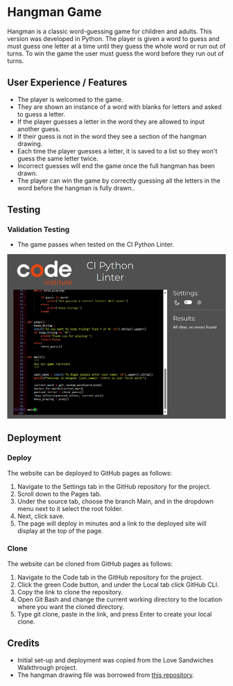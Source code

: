 # Hangman Game
Hangman is a classic word-guessing game for children and adults. 
This version was developed in Python. The player is given a word to guess and must guess one letter at a time until they guess the whole word or run out of turns. To win the game the user must guess the word before they run out of turns. 

## User Experience / Features
+ The player is welcomed to the game. 
+ They are shown an instance of a word with blanks for letters and asked to guess a letter.
+ If the player guesses a letter in the word they are allowed to input another guess.
+ If their guess is not in the word they see a section of the hangman drawing.
+ Each time the player guesses a letter, it is saved to a list so they won't guess the same letter twice.
+ Incorrect guesses will end the game once the full hangman has been drawn.
+ The player can win the game by correctly guessing all the letters in the word before the hangman is fully drawn..

## Testing

### Validation Testing
+ The game passes when tested on the CI Python Linter.

![Validator test result](/images/validation-result-pp3.png)

## Deployment

### Deploy
The website can be deployed to GitHub pages as follows:

1. Navigate to the Settings tab in the GitHub repository for the project.
2. Scroll down to the Pages tab.
3. Under the source tab, choose the branch Main, and in the dropdown menu next to it select the root folder.
4. Next, click save.
5. The page will deploy in minutes and a link to the deployed site will display at the top of the page.

### Clone
The website can be cloned from GitHub pages as follows:

1. Navigate to the Code tab in the GitHub repository for the project.
2. Click the green Code button, and under the Local tab click GitHub CLI.
3. Copy the link to clone the repository.
4. Open Git Bash and change the current working directory to the location where you want the cloned directory.
5. Type git clone, paste in the link, and press Enter to create your local clone.

## Credits
+ Initial set-up and deployment was copied from the Love Sandwiches Walkthrough project.
+ The hangman drawing file was borrowed from [this repository](https://github.com/kying18/hangman/blob/master/hangman_visual.py).